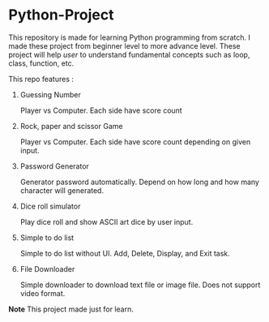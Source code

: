# Python-Project

This repository is made for learning Python programming from scratch. I made these project from beginner level to more advance level. These project will help _user_ to understand fundamental concepts such as loop, class, function, etc.

This repo features :

1. Guessing Number
   
   Player vs Computer. Each side have score count

2. Rock, paper and scissor Game

   Player vs Computer. Each side have score count depending on given input.

3. Password Generator
   
   Generator password automatically. Depend on how long and how many character will generated.

4. Dice roll simulator
   
   Play dice roll and show ASCII art dice by user input.

5. Simple to do list
   
   Simple to do list without UI. Add, Delete, Display, and Exit task. 

6. File Downloader

   Simple downloader to download text file or image file. Does not support video format.
   
<b>Note</b>
This project made just for learn. 
